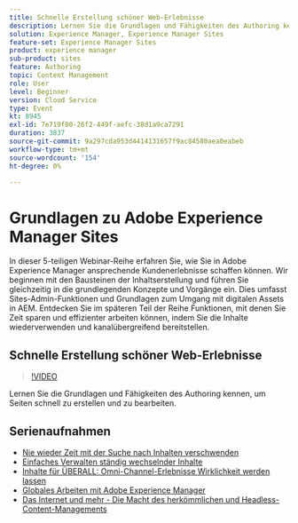 ```yaml
---
title: Schnelle Erstellung schöner Web-Erlebnisse
description: Lernen Sie die Grundlagen und Fähigkeiten des Authoring kennen, um Seiten schnell zu erstellen und zu bearbeiten
solution: Experience Manager, Experience Manager Sites
feature-set: Experience Manager Sites
product: experience manager
sub-product: sites
feature: Authoring
topic: Content Management
role: User
level: Beginner
version: Cloud Service
type: Event
kt: 8945
exl-id: 7e719f00-26f2-449f-aefc-38d1a9ca7291
duration: 3837
source-git-commit: 9a297cda953d4414131657f9ac84580aea0eabeb
workflow-type: tm+mt
source-wordcount: '154'
ht-degree: 0%

---
```


# Grundlagen zu Adobe Experience Manager Sites

In dieser 5-teiligen Webinar-Reihe erfahren Sie, wie Sie in Adobe Experience Manager ansprechende Kundenerlebnisse schaffen können. Wir beginnen mit den Bausteinen der Inhaltserstellung und führen Sie gleichzeitig in die grundlegenden Konzepte und Vorgänge ein. Dies umfasst Sites-Admin-Funktionen und Grundlagen zum Umgang mit digitalen Assets in AEM. Entdecken Sie im späteren Teil der Reihe Funktionen, mit denen Sie Zeit sparen und effizienter arbeiten können, indem Sie die Inhalte wiederverwenden und kanalübergreifend bereitstellen.

## Schnelle Erstellung schöner Web-Erlebnisse

>[!VIDEO](https://video.tv.adobe.com/v/337014/?quality=12&learn=on&hidetitle=true)

Lernen Sie die Grundlagen und Fähigkeiten des Authoring kennen, um Seiten schnell zu erstellen und zu bearbeiten.

## Serienaufnahmen

* [Nie wieder Zeit mit der Suche nach Inhalten verschwenden](media-library-administration.md)
* [Einfaches Verwalten ständig wechselnder Inhalte](collaboration-tools.md)
* [Inhalte für ÜBERALL: Omni-Channel-Erlebnisse Wirklichkeit werden lassen](omnichannel-experiences.md)
* [Globales Arbeiten mit Adobe Experience Manager](multi-site-management-web-translation.md)
* [Das Internet und mehr - Die Macht des herkömmlichen und Headless-Content-Managements](traditional-headless-content-management.md)

